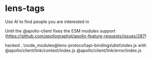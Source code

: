 # lens-tags
Use AI to find people you are interested in

Until the @apollo-client fixes the ESM modules support (https://github.com/apollographql/apollo-feature-requests/issues/287)


hacked ..\node_modules\@lens-protocol\api-bindings\dist\index.js with @apollo/client/link/context/index.js @apollo/client/link/error/index.js